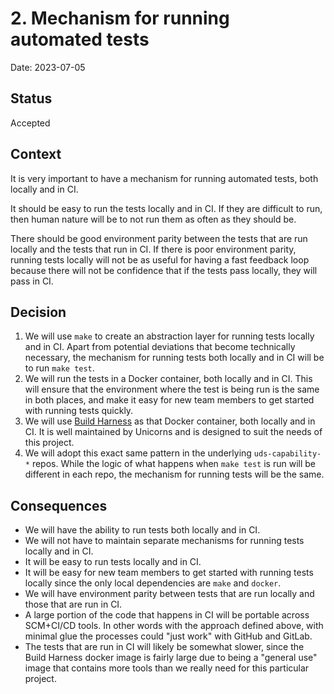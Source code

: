 # 2. Mechanism for running automated tests

Date: 2023-07-05

## Status

Accepted

## Context

It is very important to have a mechanism for running automated tests, both locally and in CI.

It should be easy to run the tests locally and in CI. If they are difficult to run, then human nature will be to not run them as often as they should be.

There should be good environment parity between the tests that are run locally and the tests that run in CI. If there is poor environment parity, running tests locally will not be as useful for having a fast feedback loop because there will not be confidence that if the tests pass locally, they will pass in CI.

## Decision

1. We will use `make` to create an abstraction layer for running tests locally and in CI. Apart from potential deviations that become technically necessary, the mechanism for running tests both locally and in CI will be to run `make test`.
2. We will run the tests in a Docker container, both locally and in CI. This will ensure that the environment where the test is being run is the same in both places, and make it easy for new team members to get started with running tests quickly.
3. We will use [Build Harness](https://github.com/defenseunicorns/build-harness) as that Docker container, both locally and in CI. It is well maintained by Unicorns and is designed to suit the needs of this project.
4. We will adopt this exact same pattern in the underlying `uds-capability-*` repos. While the logic of what happens when `make test` is run will be different in each repo, the mechanism for running tests will be the same.

## Consequences

* We will have the ability to run tests both locally and in CI.
* We will not have to maintain separate mechanisms for running tests locally and in CI.
* It will be easy to run tests locally and in CI.
* It will be easy for new team members to get started with running tests locally since the only local dependencies are `make` and `docker`.
* We will have environment parity between tests that are run locally and those that are run in CI.
* A large portion of the code that happens in CI will be portable across SCM+CI/CD tools. In other words with the approach defined above, with minimal glue the processes could "just work" with GitHub and GitLab.
* The tests that are run in CI will likely be somewhat slower, since the Build Harness docker image is fairly large due to being a "general use" image that contains more tools than we really need for this particular project. 
